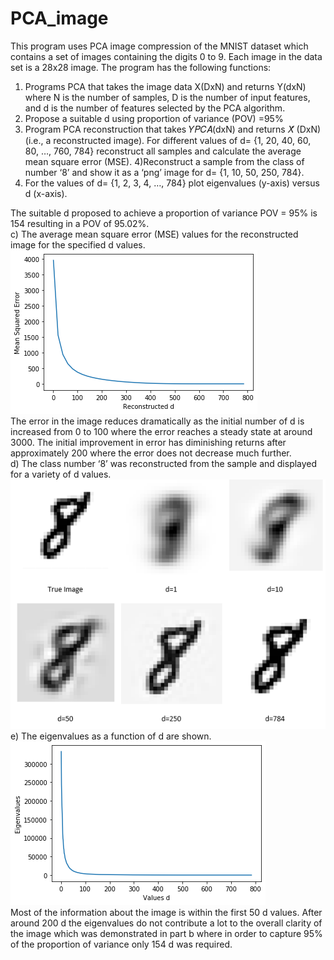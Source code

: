 # PCA_image
This program uses PCA image compression of the MNIST dataset which contains a set of images containing the digits 0 to 9. Each image in the data set is a 28x28 image.
The program has the following functions:
1) Programs PCA that takes the image data X(DxN) and returns Y(dxN) where N is the number of
samples, D is the number of input features, and d is the number of features selected by
the PCA algorithm. 
2) Propose a suitable d using proportion of variance (POV) =95%
3) Program PCA reconstruction that takes 𝑌𝑃𝐶𝐴(dxN) and returns 𝑋̂ (DxN) (i.e., a
reconstructed image). For different values of d= {1, 20, 40, 60, 80, …, 760, 784}
reconstruct all samples and calculate the average mean square error (MSE). 
4)Reconstruct a sample from the class of number ‘8’ and show it as a ‘png’ image for d=
{1, 10, 50, 250, 784}.  
5) For the values of d= {1, 2, 3, 4, …, 784} plot eigenvalues (y-axis) versus d (x-axis).  

The suitable d proposed to achieve a proportion of variance POV = 95% is 154 resulting in a POV of 95.02%.  
c)	The average mean square error (MSE) values for the reconstructed image for the specified d values.  
![](Figures/partc2.png)  
The error in the image reduces dramatically as the initial number of d is increased from 0 to 100 where the error reaches a steady state at around 3000. The initial improvement in error has diminishing returns after approximately 200 where the error does not decrease much further.  
d)	The class number ‘8’ was reconstructed from the sample and displayed for a variety of d values.  
![](Figures/PCA_recon.PNG)  
e)	The eigenvalues as a function of d are shown.  
![](Figures/Eigenvalues.png)  
Most of the information about the image is within the first 50 d values. After around 200 d the eigenvalues do not contribute a lot to the overall clarity of the image which was demonstrated in part b where in order to capture 95% of the proportion of variance only 154 d was required. 
